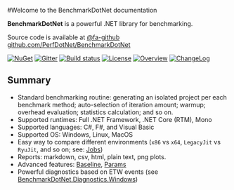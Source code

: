 #Welcome to the BenchmarkDotNet documentation

**BenchmarkDotNet** is a powerful .NET library for benchmarking. 

Source code is available at [@fa-github github.com/PerfDotNet/BenchmarkDotNet](https://github.com/PerfDotNet/BenchmarkDotNet)

[![NuGet](https://img.shields.io/nuget/v/BenchmarkDotNet.svg)](https://www.nuget.org/packages/BenchmarkDotNet/) [![Gitter](https://img.shields.io/gitter/room/PerfDotNet/BenchmarkDotNet.svg)](https://gitter.im/PerfDotNet/BenchmarkDotNet) [![Build status](https://img.shields.io/appveyor/ci/perfdotnet/benchmarkdotnet/master.svg?label=appveyor)](https://ci.appveyor.com/project/PerfDotNet/benchmarkdotnet/branch/master) [![License](https://img.shields.io/badge/license-MIT-blue.svg)](LICENSE.md) [![Overview](https://img.shields.io/badge/docs-Overview-green.svg?style=flat)](https://perfdotnet.github.io/BenchmarkDotNet/Overview.htm) [![ChangeLog](https://img.shields.io/badge/docs-ChangeLog-green.svg?style=flat)](https://github.com/PerfDotNet/BenchmarkDotNet/wiki/ChangeLog)

## Summary

* Standard benchmarking routine: generating an isolated project per each benchmark method; auto-selection of iteration amount; warmup; overhead evaluation; statistics calculation; and so on.
* Supported runtimes: Full .NET Framework, .NET Core (RTM), Mono
* Supported languages: C#, F#, and Visual Basic
* Supported OS: Windows, Linux, MacOS
* Easy way to compare different environments (`x86` vs `x64`, `LegacyJit` vs `RyuJit`, and so on; see: [Jobs](https://perfdotnet.github.io/BenchmarkDotNet/Configuration/Jobs.htm))
* Reports: markdown, csv, html, plain text, png plots.
* Advanced features: [Baseline](https://perfdotnet.github.io/BenchmarkDotNet/Advanced/Baseline.htm), [Params](https://perfdotnet.github.io/BenchmarkDotNet/Advanced/Params.htm)
* Powerful diagnostics based on ETW events (see [BenchmarkDotNet.Diagnostics.Windows](https://www.nuget.org/packages/BenchmarkDotNet.Diagnostics.Windows/))